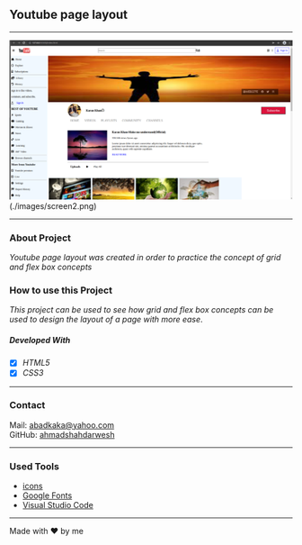 ## Youtube page layout

---

![Screenshot from Project](./images/screen1.png) (./images/screen2.png)

---

### About Project

_Youtube page layout was created in order to practice the concept of grid and flex box concepts_

### How to use this Project

_This project can be used to see how grid and flex box concepts can be used to design the layout of a page with more ease_.

##### Developed With

- [x] _HTML5_
- [x] _CSS3_

---

### Contact

Mail: <abadkaka@yahoo.com><br>
GitHub: [ahmadshahdarwesh](https://github.com/)<br>

---

### Used Tools

- [icons](https://www.fontawesome.com)
- [Google Fonts](https://fonts.google.com/)
- [Visual Studio Code](https://code.visualstudio.com/)

---

Made with ❤️ by me
